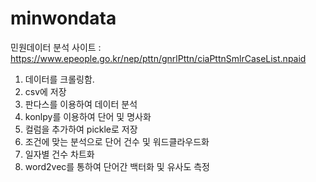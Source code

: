 # minwondata
민원데이터 분석
사이트 : https://www.epeople.go.kr/nep/pttn/gnrlPttn/ciaPttnSmlrCaseList.npaid

1. 데이터를 크롤링함.
2. csv에 저장
3. 판다스를 이용하여 데이터 분석
4. konlpy를 이용하여 단어 및 명사화
5. 컬럼을 추가하여 pickle로 저장
6. 조건에 맞는 분석으로 단어 건수 및 워드클라우드화
7. 일자별 건수 차트화
8. word2vec를 통하여 단어간 백터화 및 유사도 측정
